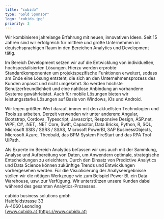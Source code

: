 ```yaml
---
title: "cubido"
type: "Gold Sponsor"
logo: "cubido.jpg"
priority: 3
---
```


Wir kombinieren jahrelange Erfahrung mit neuen, innovativen Ideen. Seit 15 Jahren sind wir erfolgreich für mittlere und große Unternehmen im deutschsprachigen Raum in den Bereichen Analytics und Development tätig.

Im Bereich Development setzen wir auf die Entwicklung von individuellen, hochspezialisierten Lösungen. Hierzu werden erprobte Standardkomponenten um projektspezifische Funktionen erweitert, sodass am Ende eine Lösung entsteht, die sich an den Unternehmensprozess des Kunden anpasst und nicht umgekehrt. So werden höchste Benutzerfreundlichkeit und eine nahtlose Anbindung an vorhandene Systeme gewährleistet. Auch für mobile Lösungen bieten wir leistungsstarke Lösungen auf Basis von Windows, iOs und Android.

Wir legen größten Wert darauf, immer mit den aktuellsten Technologien und Tools zu arbeiten. Derzeit verwenden wir unter anderem: Angular, Bootstrap, Cordova, Typescript, Javascript, Responsive Design, ASP.net, WPF, C#, .NET, .NET Core, Swift, Capacitor, Data Bricks, Python, R, SQL, Microsoft SSIS / SSRS / SSAS, Microsoft PowerBI, SAP BusinessObjects, Microsoft Azure, Theobald, das BPM System FireStart und das RPA Tool UiPath.

Als Experte im Bereich Analytics befassen wir uns auch mit der Sammlung, Analyse und Aufbereitung von Daten, um Anwendern optimale, strategische Entscheidungen zu erleichtern. Durch den Einsatz von Predictive Analytics und Data Science können zukünftige Trends und Entwicklungen vorhergesehen werden. Für die Visualisierung der Analyseergebnisse stellen wir die nötigen Werkzeuge wie zum Beispiel Power BI, ein Data Warehouse, usw. zur Verfügung. Wir unterstützen unsere Kunden dabei während des gesamten Analytics-Prozesses.

cubido business solutions gmbh  
Haidfeldstrasse 33  
A-4060 Leonding  
[www.cubido.at](https://www.cubido.at)
